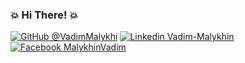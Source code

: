 ### 💥 Hi There! 💥


[![GitHub @VadimMalykhi](https://img.shields.io/badge/-VadimMalykhin-000?logo=github&logoColor=fff&style=for-the-badge)](https://github.com/VadimMalykhin) [![Linkedin Vadim-Malykhin](https://img.shields.io/badge/-VadimMalykhin-000?logo=linkedin&logoColor=fff&style=for-the-badge)](https://www.linkedin.com/in/VadimMalykhin) [![Facebook MalykhinVadim](https://img.shields.io/badge/-MalykhinVadim-000?logo=facebook&logoColor=fff&style=for-the-badge)](https://www.facebook.com/MalykhinVadim)



